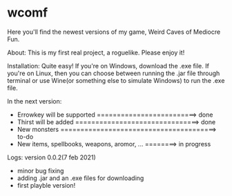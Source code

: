 # wcomf
Here you'll find the newest versions of my game, Weird Caves of Mediocre Fun.

About:
This is my first real project, a roguelike. Please enjoy it!

Installation:
Quite easy! If you're on Windows, download the .exe file. If you're on Linux, then you can choose between running the .jar file through terminal or use Wine(or something else to simulate Windows) to run the .exe file.

In the next version:
- Errowkey will be supported =========================> done
- Thirst will be added ===============================> done
- New monsters =======================================> to-do
- New items, spellbooks, weapons, aromor, ... ========> in progress

Logs:
version 0.0.2(7 feb 2021)
- minor bug fixing
- adding .jar and an .exe files for downloading
- first playble version!
